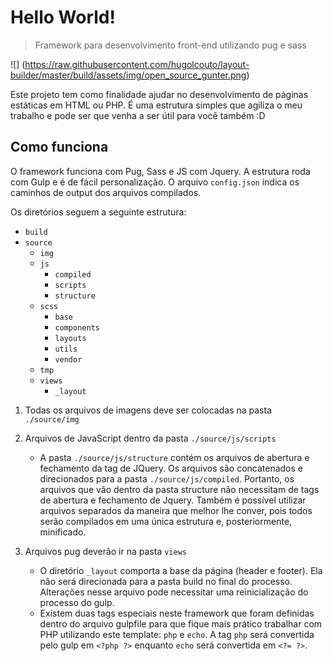 # Hello World!
> Framework para desenvolvimento front-end utilizando pug e sass

![] (https://raw.githubusercontent.com/hugolcouto/layout-builder/master/build/assets/img/open_source_gunter.png)

Este projeto tem como finalidade ajudar no desenvolvimento de páginas estáticas em HTML ou PHP. É uma estrutura simples que agiliza o meu trabalho e pode ser que venha a ser útil para você também :D

## Como funciona
O framework funciona com Pug, Sass e JS com Jquery. A estrutura roda com Gulp e é de fácil personalização. O arquivo `config.json` indica os caminhos de output dos arquivos compilados.

Os diretórios seguem a seguinte estrutura:
- `build`
- `source`
    - `img`
    - `js`
        - `compiled` 
        - `scripts` 
        - `structure`
    - `scss`
        - `base`
        - `components`
        - `layouts`
        - `utils`
        - `vendor`
    - `tmp`
    - `views`
        - `_layout`

1. Todas os arquivos de imagens deve ser colocadas na pasta `./source/img`

2. Arquivos de JavaScript dentro da pasta `./source/js/scripts`
    * A pasta `./source/js/structure` contém os arquivos de abertura e fechamento da tag de JQuery. Os arquivos são concatenados e direcionados para a pasta `./source/js/compiled`. Portanto, os arquivos que vão dentro da pasta structure não necessitam de tags de abertura e fechamento de Jquery. Também é possível utilizar arquivos separados da maneira que melhor lhe conver, pois todos serão compilados em uma única estrutura e, posteriormente, minificado.

3. Arquivos pug deverão ir na pasta `views`
    * O diretório `_layout` comporta a base da página (header e footer). Ela não será direcionada para a pasta build no final do processo. Alterações nesse arquivo pode necessitar uma reinicialização do processo do gulp.
    * Existem duas tags especiais neste framework que foram definidas dentro do arquivo gulpfile para que fique mais prático trabalhar com PHP utilizando este template: `php` e `echo`. A tag `php` será convertida pelo gulp em `<?php ?>` enquanto `echo` será convertida em `<?= ?>`.


